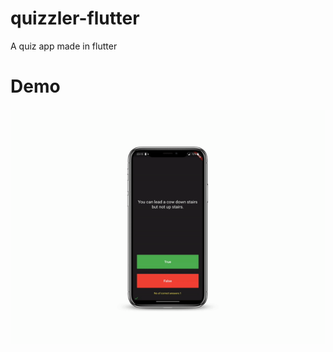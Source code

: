 # quizzler-flutter
A quiz app made in flutter

# Demo
![Finished App](https://github.com/yash2189/quizzler-flutter/blob/master/demo1.gif)
